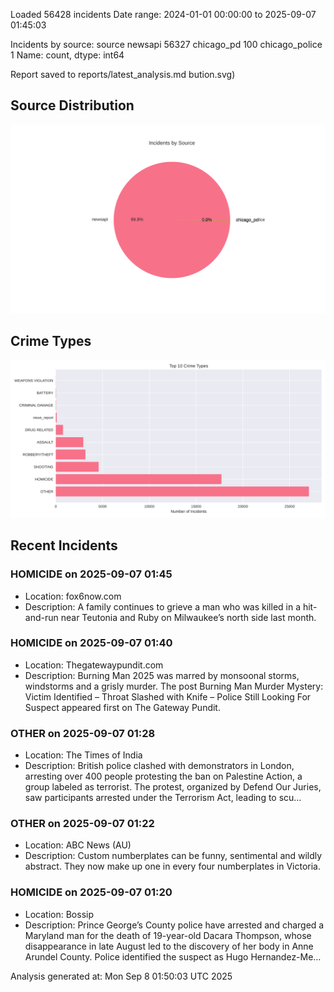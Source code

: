 
Loaded 56428 incidents
Date range: 2024-01-01 00:00:00 to 2025-09-07 01:45:03

Incidents by source:
source
newsapi           56327
chicago_pd          100
chicago_police        1
Name: count, dtype: int64

Report saved to reports/latest_analysis.md
bution.svg)

## Source Distribution
![Source Distribution](images/source_distribution.svg)

## Crime Types
![Crime Types](images/crime_types.svg)

## Recent Incidents

### HOMICIDE on 2025-09-07 01:45
- Location: fox6now.com
- Description: A family continues to grieve a man who was killed in a hit-and-run near Teutonia and Ruby on Milwaukee’s north side last month.


### HOMICIDE on 2025-09-07 01:40
- Location: Thegatewaypundit.com
- Description: Burning Man 2025 was marred by monsoonal storms, windstorms and a grisly murder.
The post Burning Man Murder Mystery: Victim Identified – Throat Slashed with Knife – Police Still Looking For Suspect appeared first on The Gateway Pundit.


### OTHER on 2025-09-07 01:28
- Location: The Times of India
- Description: British police clashed with demonstrators in London, arresting over 400 people protesting the ban on Palestine Action, a group labeled as terrorist. The protest, organized by Defend Our Juries, saw participants arrested under the Terrorism Act, leading to scu…


### OTHER on 2025-09-07 01:22
- Location: ABC News (AU)
- Description: Custom numberplates can be funny, sentimental and wildly abstract. They now make up one in every four numberplates in Victoria.


### HOMICIDE on 2025-09-07 01:20
- Location: Bossip
- Description: Prince George’s County police have arrested and charged a Maryland man for the death of 19-year-old Dacara Thompson, whose disappearance in late August led to the discovery of her body in Anne Arundel County. Police identified the suspect as Hugo Hernandez-Me…

Analysis generated at: Mon Sep  8 01:50:03 UTC 2025
